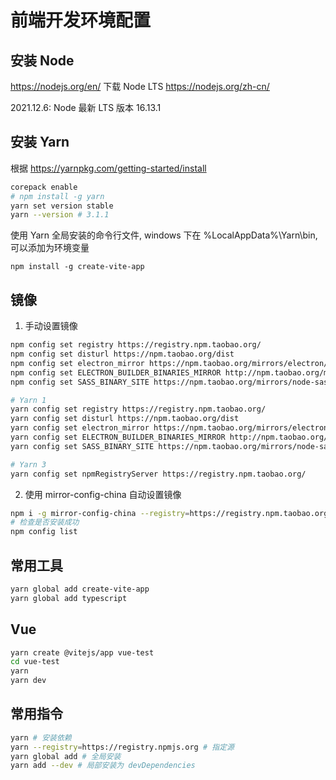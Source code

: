 # 前端开发环境配置

## 安装 Node

<https://nodejs.org/en/> 下载 Node LTS <https://nodejs.org/zh-cn/>

2021.12.6: Node 最新 LTS 版本 16.13.1

## 安装 Yarn

根据 <https://yarnpkg.com/getting-started/install>

```sh
corepack enable
# npm install -g yarn
yarn set version stable
yarn --version # 3.1.1
```

使用 Yarn 全局安装的命令行文件, windows 下在 %LocalAppData%\Yarn\bin, 可以添加为环境变量

`npm install -g create-vite-app`

## 镜像

1. 手动设置镜像

```sh
npm config set registry https://registry.npm.taobao.org/
npm config set disturl https://npm.taobao.org/dist
npm config set electron_mirror https://npm.taobao.org/mirrors/electron/
npm config set ELECTRON_BUILDER_BINARIES_MIRROR http://npm.taobao.org/mirrors/electron-builder-binaries/
npm config set SASS_BINARY_SITE https://npm.taobao.org/mirrors/node-sass/
```

```sh
# Yarn 1
yarn config set registry https://registry.npm.taobao.org/
yarn config set disturl https://npm.taobao.org/dist
yarn config set electron_mirror https://npm.taobao.org/mirrors/electron/
yarn config set ELECTRON_BUILDER_BINARIES_MIRROR http://npm.taobao.org/mirrors/electron-builder-binaries/
yarn config set SASS_BINARY_SITE https://npm.taobao.org/mirrors/node-sass/
```

```sh
# Yarn 3
yarn config set npmRegistryServer https://registry.npm.taobao.org/
```

2. 使用 mirror-config-china 自动设置镜像

```sh
npm i -g mirror-config-china --registry=https://registry.npm.taobao.org
# 检查是否安装成功
npm config list
```

## 常用工具

```sh
yarn global add create-vite-app
yarn global add typescript
```

## Vue

```bash
yarn create @vitejs/app vue-test
cd vue-test
yarn
yarn dev
```

## 常用指令

```sh
yarn # 安装依赖
yarn --registry=https://registry.npmjs.org # 指定源
yarn global add # 全局安装
yarn add --dev # 局部安装为 devDependencies
```
